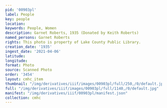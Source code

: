 ```yaml
---
pid: '00903pl'
label: People
key: people
location: 
keywords: People, Women
description: Garnet Roberts, 1935 (Donated by Keith Roberts)
named_persons: Garnet Roberts
rights: This photo is property of Lake County Public Library.
creation_date: '1935'
ingest_date: '2021-04-06'
latitude: 
longitude: 
format: Photo
source: Scanned Photo
order: '3454'
layout: cmhc_item
thumbnail: "/img/derivatives/iiif/images/00903pl/full/250,/0/default.jpg"
full: "/img/derivatives/iiif/images/00903pl/full/1140,/0/default.jpg"
manifest: "/img/derivatives/iiif/00903pl/manifest.json"
collection: cmhc
---
```

